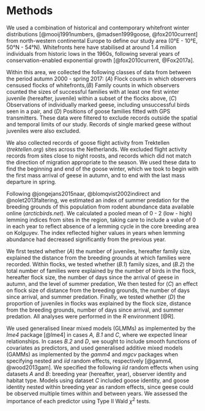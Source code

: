 
# Methods

We used a combination of historical and contemporary whitefront winter distributions [@mooij1991numbers, @madsen1999goose, @fox2010current] from north-western continental Europe to define our study area (0°E - 10°E, 50°N - 54°N). Whitefronts here have stabilised at around 1.4 million individuals from historic lows in the 1960s, following several years of conservation-enabled exponential growth [@fox2010current, @Fox2017a].

Within this area, we collected the following classes of data from between the period autumn 2000 - spring 2017: (*A*) Flock counts in which observers censused flocks of whitefronts,(*B*) Family counts in which observers counted the sizes of successful families with at least one first winter juvenile (hereafter, juvenile) within a subset of the flocks above, (*C*) Observations of individually marked geese, including unsuccessful birds seen in a pair, and (*D*) Positions of goose families fitted with GPS transmitters. These data were filtered to exclude records outside the spatial and temporal limits of our study. Records of single marked geese without juveniles were also excluded.

We also collected records of goose flight activity from Trektellen (*trektellen.org*) sites across the Netherlands.
We excluded flight activity records from sites close to night roosts, and records which did not match the direction of migration appropriate to the season. We used these data to find the beginning and end of the goose winter, which we took to begin with the first mass arrival of geese in autumn, and to end with the last mass departure in spring.

Following @jongejans2015naar, @blomqvist2002indirect and @nolet2013faltering, we estimated an index of summer predation for the breeding grounds of this population from rodent abundance data available online (*arcticbirds.net*). We calculated a pooled mean of 0 - 2 (low - high) lemming indices from sites in the region, taking care to include a value of 0 in each year to reflect absence of a lemming cycle in the core breeding area on Kolguyev. The index reflected higher values in years when lemming abundance had decreased significantly from the previous year.

We first tested whether (*A*) the number of juveniles, hereafter family size, explained the distance from the breeding grounds at which families were recorded. Within flocks, we tested whether (*B.1*) family sizes, and (*B.2*) the total number of families were explained by the number of birds in the flock, hereafter flock size, the number of days since the arrival of geese in autumn, and the level of summer predation, We then tested for (*C*) an effect on flock size of distance from the breeding grounds, the number of days since arrival, and summer predation. Finally, we tested whether (*D*) the proportion of juveniles in flocks was explained by the flock size, distance from the breeding grounds, number of days since arrival, and summer predation. All analyses were performed in the *R* environment [@R].

We used generalised linear mixed models (GLMMs) as implemented by the *lme4* package [@lme4] in cases *A, B.1* and *C*, where we expected linear relationships. In cases *B.2* and *D*, we sought to include smooth functions of covariates as predictors, and used generalised additive mixed models (GAMMs) as implemented by the *gamm4* and *mgcv* packages when specifying nested and *iid* random effects, respectively [@gamm4, @wood2013gam]. We specified the following *iid* random effects when using datasets *A* and *B*: breeding year (hereafter, year), observer identity and habitat type. Models using dataset *C* included goose identity, and goose identity nested within breeding year as random effects, since geese could be observed multiple times within and between years. We assessed the importance of each predictor using Type II Wald $\chi^2$ tests.